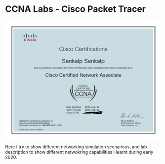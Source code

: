 # CCNA Labs - Cisco Packet Tracer

![CCNA cert](ciscocert.png)

Here I try to show different networking simulation scenarious, and lab description to show different netwokring capabilities I learnt during early 2020.


